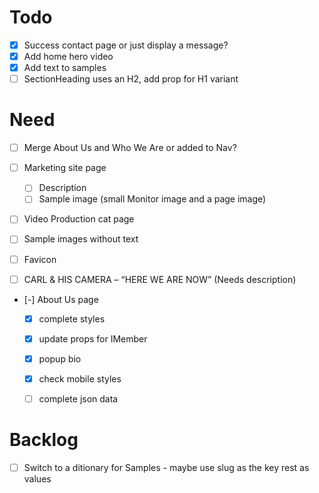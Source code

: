 # Todo
- [x] Success contact page or just display a message?
- [x] Add home hero video
- [x] Add text to samples
- [ ] SectionHeading uses an H2, add prop for H1 variant

# Need
- [ ] Merge About Us and Who We Are or added to Nav?
- [ ] Marketing site page
  - [ ] Description
  - [ ] Sample image (small Monitor image and a page image)
- [ ] Video Production cat page
 - [ ] Sample images without text
 - [ ] Favicon
 - [ ] CARL & HIS CAMERA – “HERE WE ARE NOW” (Needs description)


- [-] About Us page
  - [x] complete styles
  - [x] update props for IMember
  - [x] popup bio
  - [x] check mobile styles
  - [ ] complete json data


# Backlog
- [ ] Switch to a ditionary for Samples - maybe use slug as the key rest as values
